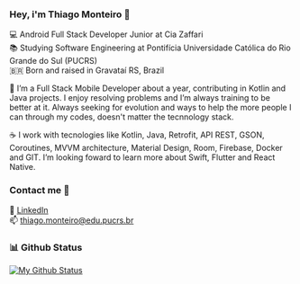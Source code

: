### Hey, i'm Thiago Monteiro 👋

💻 Android Full Stack Developer Junior at Cia Zaffari <br>
📚 Studying Software Engineering at Pontifícia Universidade Católica do Rio Grande do Sul (PUCRS) <br>
🇧🇷 	Born and raised in Gravataí RS, Brazil <br>


🚀 I’m a Full Stack Mobile Developer about a year, contributing in Kotlin and Java projects. I enjoy resolving problems and I’m always training to be better at it. Always seeking for evolution and ways to help the more people I can through my codes, doesn't matter the tecnnology stack.


☕ I work with tecnologies like Kotlin, Java, Retrofit, API REST, GSON, Coroutines, MVVM architecture, Material Design, Room, Firebase, Docker and GIT.
I’m looking foward to learn more about Swift, Flutter and React Native.

### Contact me 👔

💼 [LinkedIn](https://www.linkedin.com/in/thiagomonteiro03/) <br>
📫 thiago.monteiro@edu.pucrs.br <br>

### 📊 Github Status
[![My Github Status](https://github-readme-stats.vercel.app/api?username=thiagomonteiro03&count_private=true&show_icons=true&theme=dracula&line_height=27)](https://github.com/thiagomonteiro03)
